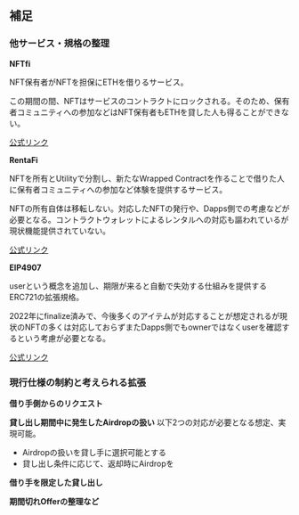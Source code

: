## 補足

### 他サービス・規格の整理

**NFTfi**

NFT保有者がNFTを担保にETHを借りるサービス。

この期間の間、NFTはサービスのコントラクトにロックされる。そのため、保有者コミュニティへの参加などはNFT保有者もETHを貸した人も得ることができない。

[公式リンク](https://www.nftfi.com/)

**RentaFi**

NFTを所有とUtilityで分割し、新たなWrapped Contractを作ることで借りた人に保有者コミュニティへの参加など体験を提供するサービス。

NFTの所有自体は移転しない。対応したNFTの発行や、Dapps側での考慮などが必要となる。コントラクトウォレットによるレンタルへの対応も謳われているが現状機能提供されていない。

[公式リンク](https://rentafi.org/)

**EIP4907**

userという概念を追加し、期限が来ると自動で失効する仕組みを提供するERC721の拡張規格。

2022年にfinalize済みで、今後多くのアイテムが対応することが想定されるが現状のNFTの多くは対応しておらずまたDapps側でもownerではなくuserを確認するという考慮が必要となる。

[公式リンク](https://eips.ethereum.org/EIPS/eip-4907)

### 現行仕様の制約と考えられる拡張

**借り手側からのリクエスト**

**貸し出し期間中に発生したAirdropの扱い**
以下2つの対応が必要となる想定、実現可能。
- Airdropの扱いを貸し手に選択可能とする
- 貸し出し条件に応じて、返却時にAirdropを

**借り手を限定した貸し出し**

**期間切れOfferの整理など**
